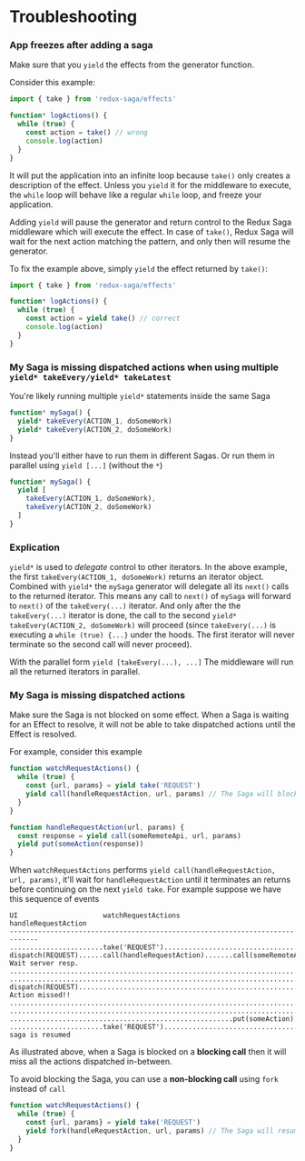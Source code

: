# Troubleshooting

### App freezes after adding a saga

Make sure that you `yield` the effects from the generator function.

Consider this example:

```js
import { take } from 'redux-saga/effects'

function* logActions() {
  while (true) {
    const action = take() // wrong
    console.log(action)
  }
}
```

It will put the application into an infinite loop because `take()` only creates a description of the effect. Unless you `yield` it for the middleware to execute, the `while` loop will behave like a regular `while` loop, and freeze your application.

Adding `yield` will pause the generator and return control to the Redux Saga middleware which will execute the effect. In case of `take()`, Redux Saga will wait for the next action matching the pattern, and only then will resume the generator.

To fix the example above, simply `yield` the effect returned by `take()`:

```js
import { take } from 'redux-saga/effects'

function* logActions() {
  while (true) {
    const action = yield take() // correct
    console.log(action)
  }
}
```

### My Saga is missing dispatched actions when using multiple `yield* takeEvery/yield* takeLatest`

You're likely running multiple `yield*` statements inside the same Saga

```javascript
function* mySaga() {
  yield* takeEvery(ACTION_1, doSomeWork)
  yield* takeEvery(ACTION_2, doSomeWork)
}
```

Instead you'll either have to run them in different Sagas. Or run them in parallel using
`yield [...]` (without the `*`)

```javascript
function* mySaga() {
  yield [
    takeEvery(ACTION_1, doSomeWork),
    takeEvery(ACTION_2, doSomeWork)
  ]
}
```

### Explication

`yield*` is used to *delegate* control to other iterators. In the above example, the first
`takeEvery(ACTION_1, doSomeWork)` returns an iterator object. Combined with `yield*` the `mySaga`
generator will delegate all its `next()` calls to the returned iterator. This means any call to
`next()` of `mySaga` will forward to `next()` of the `takeEvery(...)` iterator. And only after the
the `takeEvery(...)` iterator is done, the call to the second `yield* takeEvery(ACTION_2, doSomeWork)`
will proceed (since `takeEvery(...)` is executing a `while (true) {...}` under the hoods. The
first iterator will never terminate so the second call will never proceed).

With the parallel form `yield [takeEvery(...), ...]` The middleware will run all the returned
iterators in parallel.

### My Saga is missing dispatched actions

Make sure the Saga is not blocked on some effect. When a Saga is waiting for an Effect to
resolve, it will not be able to take dispatched actions until the Effect is resolved.

For example, consider this example

```javascript
function watchRequestActions() {
  while (true) {
    const {url, params} = yield take('REQUEST')
    yield call(handleRequestAction, url, params) // The Saga will block here
  }
}

function handleRequestAction(url, params) {
  const response = yield call(someRemoteApi, url, params)
  yield put(someAction(response))
}
```

When `watchRequestActions` performs `yield call(handleRequestAction, url, params)`, it'll wait
for `handleRequestAction` until it terminates an returns before continuing on the next
`yield take`. For example suppose we have this sequence of events

```
UI                     watchRequestActions             handleRequestAction  
-----------------------------------------------------------------------------
.......................take('REQUEST').......................................
dispatch(REQUEST)......call(handleRequestAction).......call(someRemoteApi)... Wait server resp.
.............................................................................   
.............................................................................
dispatch(REQUEST)............................................................ Action missed!!
.............................................................................   
.............................................................................
.......................................................put(someAction).......
.......................take('REQUEST')....................................... saga is resumed
```

As illustrated above, when a Saga is blocked on a **blocking call** then it will miss
all the actions dispatched in-between.

To avoid blocking the Saga, you can use a **non-blocking call** using `fork` instead of `call`

```javascript
function watchRequestActions() {
  while (true) {
    const {url, params} = yield take('REQUEST')
    yield fork(handleRequestAction, url, params) // The Saga will resume immediately
  }
}
```

